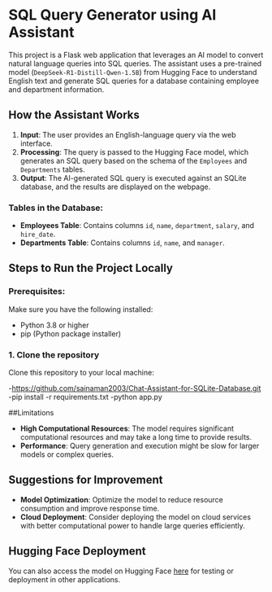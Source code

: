 # SQL Query Generator using AI Assistant

This project is a Flask web application that leverages an AI model to convert natural language queries into SQL queries. The assistant uses a pre-trained model (`DeepSeek-R1-Distill-Qwen-1.5B`) from Hugging Face to understand English text and generate SQL queries for a database containing employee and department information.

## How the Assistant Works

1. **Input**: The user provides an English-language query via the web interface.
2. **Processing**: The query is passed to the Hugging Face model, which generates an SQL query based on the schema of the `Employees` and `Departments` tables.
3. **Output**: The AI-generated SQL query is executed against an SQLite database, and the results are displayed on the webpage.

### Tables in the Database:
- **Employees Table**: Contains columns `id`, `name`, `department`, `salary`, and `hire_date`.
- **Departments Table**: Contains columns `id`, `name`, and `manager`.

## Steps to Run the Project Locally

### Prerequisites:
Make sure you have the following installed:
- Python 3.8 or higher
- pip (Python package installer)

### 1. Clone the repository 
Clone this repository to your local machine:

-https://github.com/sainaman2003/Chat-Assistant-for-SQLite-Database.git
-pip install -r requirements.txt
-python app.py

##Limitations

- **High Computational Resources**: The model requires significant computational resources and may take a long time to provide results.
- **Performance**: Query generation and execution might be slow for larger models or complex queries.

## Suggestions for Improvement

- **Model Optimization**: Optimize the model to reduce resource consumption and improve response time.
- **Cloud Deployment**: Consider deploying the model on cloud services with better computational power to handle large queries efficiently.

## Hugging Face Deployment

You can also access the model on Hugging Face [here](https://huggingface.co/spaces/sainaman/Sai-Naman-Chat-Assistant-for-SQLite-Database) for testing or deployment in other applications.




